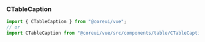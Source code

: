 ### CTableCaption

```jsx
import { CTableCaption } from "@coreui/vue";
// or
import CTableCaption from "@coreui/vue/src/components/table/CTableCaption";
```
